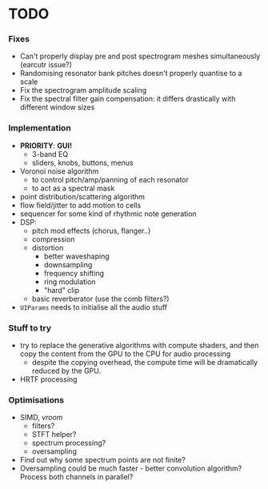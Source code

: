 # TODO

### Fixes
- Can't properly display pre and post spectrogram meshes simultaneously (earcutr issue?)
- Randomising resonator bank pitches doesn't properly quantise to a scale 
- Fix the spectrogram amplitude scaling
- Fix the spectral filter gain compensation: it differs drastically with different window sizes

### Implementation
- **PRIORITY**: **GUI!**
    - 3-band EQ
    - sliders, knobs, buttons, menus
- Voronoi noise algorithm
    - to control pitch/amp/panning of each resonator
    - to act as a spectral mask
- point distribution/scattering algorithm
- flow field/jitter to add motion to cells
- sequencer for some kind of rhythmic note generation
- DSP:
    - pitch mod effects (chorus, flanger..)
    - compression
    - distortion
        - better waveshaping
        - downsampling
        - frequency shifting
        - ring modulation
        - "hard" clip
    - basic reverberator (use the comb filters?)
- `UIParams` needs to initialise all the audio stuff

### Stuff to try
- try to replace the generative algorithms with compute shaders, and then copy the content from the GPU to the CPU for audio processing 
    - despite the copying overhead, the compute time will be dramatically reduced by the GPU.
- HRTF processing

### Optimisations
- SIMD, *vroom*
    - filters?
    - STFT helper?
    - spectrum processing?
    - oversampling
- Find out why some spectrum points are not finite?
- Oversampling could be much faster - better convolution algorithm? Process both channels in parallel?
